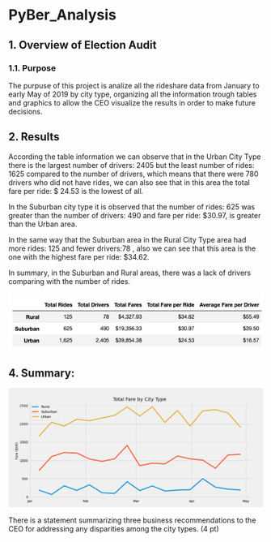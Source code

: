 # PyBer_Analysis

## 1. Overview of Election Audit

### 1.1. Purpose
The purpuse of this project is analize all the rideshare data from January to early May of 2019 by city type, organizing all the information trough tables and graphics to allow the CEO visualize the results in order to make future decisions.

## 2. Results
According the table information we can observe that in the Urban City Type there is the largest number of drivers: 2405 but the least number of rides: 1625 compared to the number of drivers, which means that there were 780 drivers who did not have rides, we can also see that in this area the total fare per ride: $ 24.53 is the lowest of all.

In the Suburban city type it is observed that the number of rides: 625 was greater than the number of drivers: 490 and fare per ride: $30.97, is greater than the Urban area.

In the same way that the Suburban area in the Rural City Type area had more rides: 125 and fewer drivers:78 , also we can see that this area is the one with the highest fare per ride: $34.62.

In summary, in the Suburban and Rural areas, there was a lack of drivers comparing with the number of rides.

<p align="center">
  <img  src="Analysis/PyberResults_Table.png">
</p>

## 4. Summary:

<p align="center">
  <img  src="Analysis/PyBer_fare_summary.png">
</p>

There is a statement summarizing three business recommendations to the CEO for addressing any disparities among the city types. (4 pt)
